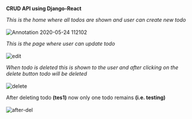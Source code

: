 **CRUD API using Django-React**

*This is the home where all todos are shown and user can create new todo*</br></br>
![Annotation 2020-05-24 112102](https://user-images.githubusercontent.com/33174056/82746811-8b4be300-9db1-11ea-8f12-a0b21f73041a.jpg)

*This is the page where user can update todo*</br></br>
![edit](https://user-images.githubusercontent.com/33174056/82746847-d82fb980-9db1-11ea-883f-33ea7c126f10.jpg)

*When todo is deleted this is shown to the user and after clicking on the delete button todo will be deleted*</br></br>
![delete](https://user-images.githubusercontent.com/33174056/82746849-dd8d0400-9db1-11ea-9016-a01dc0234e52.jpg)

After deleting todo **(tes1)** now only one todo remains **(i.e. testing)** </br></br>
![after-del](https://user-images.githubusercontent.com/33174056/82746862-057c6780-9db2-11ea-9155-eb9d4904034c.jpg)
